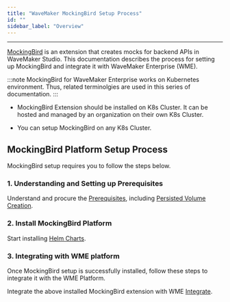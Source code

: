```yaml
---
title: "WaveMaker MockingBird Setup Process"
id: ""
sidebar_label: "Overview"
---
```

---

[MockingBird](/learn/app-development/services/mock-services/mock-imported-apis) is an extension that creates mocks for backend APIs in WaveMaker Studio. This documentation describes the process for setting up MockingBird and integrate it with WaveMaker Enterprise (WME).

:::note
MockingBird for WaveMaker Enterprise works on Kubernetes environment. Thus, related terminolgies are used in this series of documentation.
:::

- MockingBird Extension should be installed on K8s Cluster. It can be hosted and managed by an organization on their own K8s Cluster.

- You can setup MockingBird on any K8s Cluster.

## MockingBird Platform Setup Process

MockingBird setup requires you to follow the steps below.


### 1. Understanding and Setting up Prerequisites

Understand and procure the [Prerequisites](/learn/extensions/mockingbird/enterprise/prerequisites), including [Persisted Volume Creation](/learn/extensions/mockingbird/enterprise/persistent-volumes).

### 2. Install MockingBird Platform

Start installing [Helm Charts](/learn/extensions/mockingbird/enterprise/install).

### 3. Integrating with WME platform

Once MockingBird setup is successfully installed, follow these steps to integrate it with the WME Platform.

Integrate the above installed MockingBird extension with WME [Integrate](/learn/extensions/mockingbird/enterprise/integrate).


